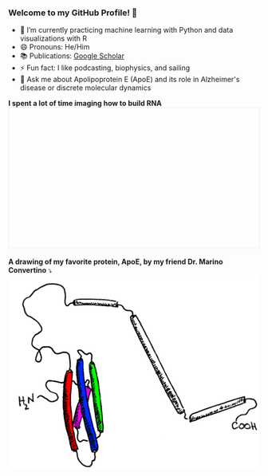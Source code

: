 ### Welcome to my GitHub Profile! 👋

- 🌱 I’m currently practicing machine learning with Python and data visualizations with R
- 😄 Pronouns: He/Him
- 📚 Publications: [Google Scholar](https://scholar.google.com/scholar?start=0&q=benfeard&hl=en&as_sdt=0,21)
- ⚡ Fun fact: I like podcasting, biophysics, and sailing
- 💬 Ask me about Apolipoprotein E (ApoE) and its role in Alzheimer's disease or discrete molecular dynamics

**I spent a lot of time imaging how to build RNA**
![RNA Fragment Assembly Demo!](https://github.com/benfeard/benfeard/blob/main/rna_fragment_assembly.gif "RNA Fragment Assembly Demo")

**A drawing of my favorite protein, ApoE, by my friend Dr. Marino Convertino** ⤵️
![ApoE Drawing by Dr. Marino Convertino!](https://github.com/benfeard/benfeard/blob/main/apoe_drawing_color.png "ApoE4 Drawing")
